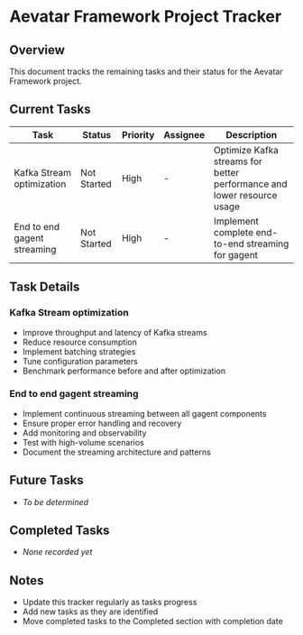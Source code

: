 # Aevatar Framework Project Tracker

## Overview
This document tracks the remaining tasks and their status for the Aevatar Framework project.

## Current Tasks

| Task | Status | Priority | Assignee | Description |
|------|--------|----------|----------|-------------|
| Kafka Stream optimization | Not Started | High | - | Optimize Kafka streams for better performance and lower resource usage |
| End to end gagent streaming | Not Started | High | - | Implement complete end-to-end streaming for gagent |

## Task Details

### Kafka Stream optimization
- Improve throughput and latency of Kafka streams
- Reduce resource consumption
- Implement batching strategies
- Tune configuration parameters
- Benchmark performance before and after optimization

### End to end gagent streaming
- Implement continuous streaming between all gagent components
- Ensure proper error handling and recovery
- Add monitoring and observability
- Test with high-volume scenarios
- Document the streaming architecture and patterns

## Future Tasks
- *To be determined*

## Completed Tasks
- *None recorded yet*

## Notes
- Update this tracker regularly as tasks progress
- Add new tasks as they are identified
- Move completed tasks to the Completed section with completion date 